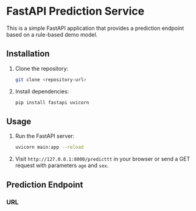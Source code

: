 # FastAPI Prediction Service

This is a simple FastAPI application that provides a prediction endpoint based on a rule-based demo model.

## Installation

1. Clone the repository:
    ```bash
    git clone <repository-url>
    ```

2. Install dependencies:
    ```bash
    pip install fastapi uvicorn
    ```

## Usage

1. Run the FastAPI server:
    ```bash
    uvicorn main:app --reload
    ```

2. Visit `http://127.0.0.1:8000/predicttt` in your browser or send a GET request with parameters `age` and `sex`.

## Prediction Endpoint

### URL
